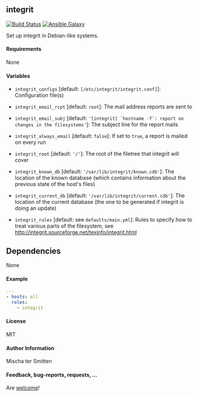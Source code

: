 ## integrit

[![Build Status](https://travis-ci.org/Oefenweb/ansible-integrit.svg?branch=master)](https://travis-ci.org/Oefenweb/ansible-integrit) [![Ansible Galaxy](http://img.shields.io/badge/ansible--galaxy-integrit-blue.svg)](https://galaxy.ansible.com/list#/roles/1673)

Set up integrit in Debian-like systems.

#### Requirements

None

#### Variables

* `integrit_configs` [default: `[/etc/integrit/integrit.conf]`]: Configuration file(s)
* `integrit_email_rcpt` [default: `root`]: The mail address reports are sent to
* `integrit_email_subj` [default: ``'[integrit] `hostname -f`: report on changes in the filesystems'``]: The subject line for the report mails
* `integrit_always_email` [default: `false`]: If set to `true`, a report is mailed on every run

* `integrit_root` [default: `'/'`]: The root of the filetree that integrit will cover
* `integrit_known_db` [default: `'/var/lib/integrit/known.cdb'`]: The location of the known database (which contains information about the previous state of the host's files)
* `integrit_current_db` [default: `'/var/lib/integrit/current.cdb'`]: The location of the current database (the one to be generated if integrit is doing an update)

* `integrit_rules` [default: see `defaults/main.yml`]: Rules to specify how to treat various parts of the filesystem, see http://integrit.sourceforge.net/texinfo/integrit.html

## Dependencies

None

#### Example

```yaml
---
- hosts: all
  roles:
    - integrit
```

#### License

MIT

#### Author Information

Mischa ter Smitten

#### Feedback, bug-reports, requests, ...

Are [welcome](https://github.com/Oefenweb/ansible-integrit/issues)!
